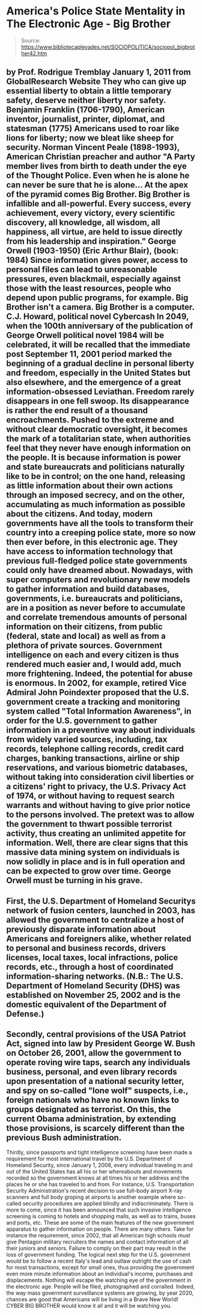 # America's Police State Mentality in The Electronic Age - Big Brother

> Source: https://www.bibliotecapleyades.net/SOCIOPOLITICA/sociopol_bigbrother42.htm

by Prof. Rodrigue Tremblay
January 1, 2011
from
GlobalResearch Website
They who can give up essential liberty to
obtain a little temporary safety, deserve neither liberty nor safety.
Benjamin Franklin (1706-1790), American
inventor, journalist, printer, diplomat, and statesman (1775)
Americans used to roar like lions for liberty; now we bleat like sheep
for security.
Norman Vincent Peale (1898-1993),
American Christian preacher and author
"A Party member lives from birth to death under the eye of the Thought
Police. Even when he is alone he can never be sure that he is alone... At the apex of the pyramid comes
Big Brother. Big Brother is
infallible and all-powerful. Every success, every achievement, every
victory, every scientific discovery, all knowledge, all wisdom, all
happiness, all virtue, are held to issue directly from his leadership
and inspiration."
George Orwell (1903-1950) (Eric Arthur
Blair), (book: 1984)
Since information gives power, access to personal files can lead to
unreasonable pressures, even blackmail, especially against those with
the least resources, people who depend upon public programs, for
example. Big Brother isn't a camera. Big Brother is a computer.
C.J. Howard, political novel Cybercash
In 2049, when the 100th anniversary
of the publication of George Orwell political novel 1984
will be celebrated, it will be recalled that the immediate post
September
11, 2001 period marked the beginning of a gradual decline in personal
liberty and freedom, especially in the United States but also elsewhere, and
the emergence of a great information-obsessed Leviathan.
Freedom rarely disappears in one fell swoop. Its
disappearance is rather the end result of a thousand encroachments.
Pushed to the extreme and without clear democratic oversight, it becomes the
mark of a totalitarian state, when authorities feel that they never have
enough information on the people. It is because information is power and
state bureaucrats and politicians naturally like to be in control; on the
one hand, releasing as little information about their own actions through an
imposed secrecy, and on the other, accumulating as much information as
possible about the citizens.
And today, modern governments have all the tools to transform their country
into a creeping police state, more so now then ever before, in this
electronic age. They have access to information technology that previous
full-fledged police state governments could only have dreamed about.
Nowadays, with super computers and revolutionary new models to gather
information and build databases, governments, i.e. bureaucrats and
politicians, are in a position as never before to accumulate and correlate
tremendous amounts of personal information on their citizens, from public
(federal, state and local) as well as from a plethora of private sources.
Government intelligence on each and every
citizen is thus rendered much easier and, I would add, much more
frightening. Indeed, the potential for abuse is enormous.
In 2002, for example, retired Vice Admiral John Poindexter proposed
that the U.S. government create a tracking and monitoring system called "Total
Information Awareness", in order for the U.S. government to
gather information in a preventive way about individuals from widely varied
sources, including,
tax records, telephone calling records,
credit card charges, banking transactions, airline or ship reservations,
and various biometric databases, without taking into consideration civil
liberties or a citizens' right to privacy, the U.S. Privacy Act of 1974,
or without having to request search warrants and without having to give
prior notice to the persons involved.
The pretext was to allow the government to
thwart possible terrorist activity, thus creating an unlimited appetite for
information.
Well, there are clear signs that this massive data mining system on
individuals is now solidly in place and is in full operation and can be
expected to grow over time.
George Orwell must be turning in his
grave.
-
First, the U.S. Department of Homeland
Securitys network of fusion centers, launched in 2003, has allowed
the government to centralize a host of previously disparate
information about Americans and foreigners alike, whether related to
personal and business records, drivers licenses, local taxes, local
infractions, police records, etc., through a host of coordinated
information-sharing networks.
(N.B.: The U.S.
Department of Homeland Security (DHS) was established on November
25, 2002 and is the domestic equivalent of the Department of
Defense.)
-
Secondly, central provisions of the USA
Patriot Act, signed into law by President
George W. Bush on October
26, 2001, allow the government to operate roving wire taps, search
any individuals business, personal, and even library records upon
presentation of a national security letter, and spy on so-called
"lone wolf" suspects, i.e., foreign nationals who have no known
links to groups designated as terrorist.
On this, the current Obama
administration, by extending those provisions, is scarcely different
than the previous Bush administration.
-
Thirdly, since passports and tight
intelligence screening have been made a requirement for most
international travel by the U.S. Department of Homeland Security,
since January 1, 2008, every individual traveling in and out of the
United States has all his or her whereabouts and movements recorded
so the government knows at all times his or her address and the
places he or she has traveled to and from.
For instance, U.S. Transportation Security Administration's recent
decision to use
full-body airport X-ray scanners and full body
groping at airports is another example where so-called security
procedures are applied blindly and indiscriminately.
There is more to come, since it has been
announced that such invasive intelligence screening is coming to hotels and
shopping malls, as well as to trains, buses and ports, etc.
These are some of the main features of the new
government apparatus to gather information on people. There are many others.
Take for instance the requirement, since 2002,
that all American high schools must give Pentagon military recruiters the
names and contact information of all their juniors and seniors. Failure to
comply on their part may result in the loss of government funding.
The logical next step for the U.S. government would be to follow a recent
Italy's lead and outlaw outright the use of cash for most transactions,
except for small ones, thus providing the government even more minute
information about an individual's income, purchases and displacements.
Nothing will escape the watching eye of the government in the electronic
age. People will be filed, photographed and corralled.
Indeed, the way mass government surveillance systems are growing, by year
2020, chances are good that Americans will be living in a Brave New World!
CYBER BIG BROTHER would know it all and it will be watching you.
